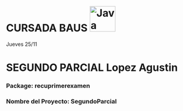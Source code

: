 # CURSADA BAUS <img src="https://www.socialfuturo.com/wp-content/uploads/2019/01/262px-Java_programming_language_logo.svg.png" alt="Java Logo" width="70" />
Jueves  25/11

# SEGUNDO PARCIAL Lopez Agustin

### Package: recuprimerexamen
### Nombre del Proyecto: SegundoParcial




